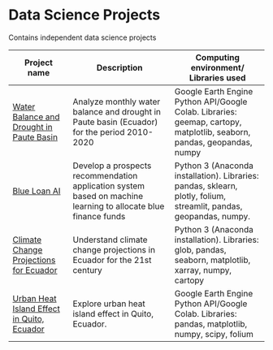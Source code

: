 # Data Science Projects
Contains independent data science projects


Project name | Description | Computing environment/ Libraries used
------------ | ------------- | ------------- 
[Water Balance and Drought in Paute Basin](https://github.com/DanielPazminoV/data_science_projects/tree/main/water_balance_and_drought_Paute_basin) |  Analyze monthly water balance and drought in Paute basin (Ecuador) for the period 2010-2020  | Google Earth Engine Python API/Google Colab. Libraries: geemap, cartopy, matplotlib, seaborn, pandas, geopandas, numpy        
[Blue Loan AI](https://github.com/DanielPazminoV/data_science_projects/tree/main/blue_loan_ai) |  Develop a prospects recommendation application system based on machine learning to allocate blue finance funds | Python 3 (Anaconda installation). Libraries: pandas, sklearn, plotly, folium, streamlit, pandas, geopandas, numpy. 
[Climate Change Projections for Ecuador](https://github.com/DanielPazminoV/geospatial_analysis/tree/main/climate_projections_ecuador) |  Understand climate change projections in Ecuador for the 21st century | Python 3 (Anaconda installation). Libraries: glob, pandas, seaborn, matplotlib, xarray, numpy, cartopy              
[Urban Heat Island Effect in Quito, Ecuador](https://github.com/DanielPazminoV/geospatial_analysis/tree/main/urban_heat_island) | Explore urban heat island effect in Quito, Ecuador.  | Google Earth Engine Python API/Google Colab. Libraries: pandas, matplotlib, numpy, scipy, folium  
